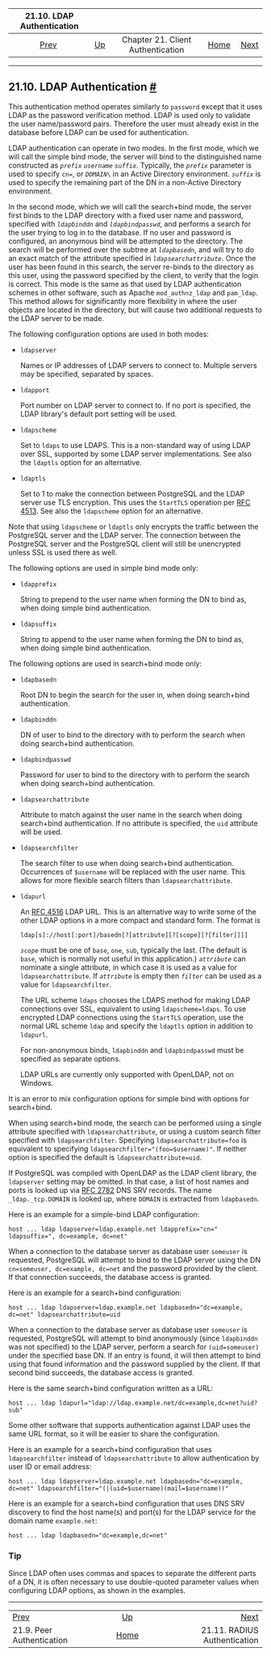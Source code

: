 <!--?xml version="1.0" encoding="UTF-8" standalone="no"?-->

|              21.10. LDAP Authentication             |                                                                      |                                   |                                                       |                                                          |
| :-------------------------------------------------: | :------------------------------------------------------------------- | :-------------------------------: | ----------------------------------------------------: | -------------------------------------------------------: |
| [Prev](auth-peer.html "21.9. Peer Authentication")  | [Up](client-authentication.html "Chapter 21. Client Authentication") | Chapter 21. Client Authentication | [Home](index.html "PostgreSQL 17devel Documentation") |  [Next](auth-radius.html "21.11. RADIUS Authentication") |

***

## 21.10. LDAP Authentication [#](#AUTH-LDAP)

[]()

This authentication method operates similarly to `password` except that it uses LDAP as the password verification method. LDAP is used only to validate the user name/password pairs. Therefore the user must already exist in the database before LDAP can be used for authentication.

LDAP authentication can operate in two modes. In the first mode, which we will call the simple bind mode, the server will bind to the distinguished name constructed as *`prefix`* *`username`* *`suffix`*. Typically, the *`prefix`* parameter is used to specify `cn=`, or *`DOMAIN`*`\` in an Active Directory environment. *`suffix`* is used to specify the remaining part of the DN in a non-Active Directory environment.

In the second mode, which we will call the search+bind mode, the server first binds to the LDAP directory with a fixed user name and password, specified with *`ldapbinddn`* and *`ldapbindpasswd`*, and performs a search for the user trying to log in to the database. If no user and password is configured, an anonymous bind will be attempted to the directory. The search will be performed over the subtree at *`ldapbasedn`*, and will try to do an exact match of the attribute specified in *`ldapsearchattribute`*. Once the user has been found in this search, the server re-binds to the directory as this user, using the password specified by the client, to verify that the login is correct. This mode is the same as that used by LDAP authentication schemes in other software, such as Apache `mod_authnz_ldap` and `pam_ldap`. This method allows for significantly more flexibility in where the user objects are located in the directory, but will cause two additional requests to the LDAP server to be made.

The following configuration options are used in both modes:

*   `ldapserver`

    Names or IP addresses of LDAP servers to connect to. Multiple servers may be specified, separated by spaces.

*   `ldapport`

    Port number on LDAP server to connect to. If no port is specified, the LDAP library's default port setting will be used.

*   `ldapscheme`

    Set to `ldaps` to use LDAPS. This is a non-standard way of using LDAP over SSL, supported by some LDAP server implementations. See also the `ldaptls` option for an alternative.

*   `ldaptls`

    Set to 1 to make the connection between PostgreSQL and the LDAP server use TLS encryption. This uses the `StartTLS` operation per [RFC 4513](https://tools.ietf.org/html/rfc4513). See also the `ldapscheme` option for an alternative.

Note that using `ldapscheme` or `ldaptls` only encrypts the traffic between the PostgreSQL server and the LDAP server. The connection between the PostgreSQL server and the PostgreSQL client will still be unencrypted unless SSL is used there as well.

The following options are used in simple bind mode only:

*   `ldapprefix`

    String to prepend to the user name when forming the DN to bind as, when doing simple bind authentication.

*   `ldapsuffix`

    String to append to the user name when forming the DN to bind as, when doing simple bind authentication.

The following options are used in search+bind mode only:

*   `ldapbasedn`

    Root DN to begin the search for the user in, when doing search+bind authentication.

*   `ldapbinddn`

    DN of user to bind to the directory with to perform the search when doing search+bind authentication.

*   `ldapbindpasswd`

    Password for user to bind to the directory with to perform the search when doing search+bind authentication.

*   `ldapsearchattribute`

    Attribute to match against the user name in the search when doing search+bind authentication. If no attribute is specified, the `uid` attribute will be used.

*   `ldapsearchfilter`

    The search filter to use when doing search+bind authentication. Occurrences of `$username` will be replaced with the user name. This allows for more flexible search filters than `ldapsearchattribute`.

*   `ldapurl`

    An [RFC 4516](https://tools.ietf.org/html/rfc4516) LDAP URL. This is an alternative way to write some of the other LDAP options in a more compact and standard form. The format is

        ldap[s]://host[:port]/basedn[?[attribute][?[scope][?[filter]]]]

    *`scope`* must be one of `base`, `one`, `sub`, typically the last. (The default is `base`, which is normally not useful in this application.) *`attribute`* can nominate a single attribute, in which case it is used as a value for `ldapsearchattribute`. If *`attribute`* is empty then *`filter`* can be used as a value for `ldapsearchfilter`.

    The URL scheme `ldaps` chooses the LDAPS method for making LDAP connections over SSL, equivalent to using `ldapscheme=ldaps`. To use encrypted LDAP connections using the `StartTLS` operation, use the normal URL scheme `ldap` and specify the `ldaptls` option in addition to `ldapurl`.

    For non-anonymous binds, `ldapbinddn` and `ldapbindpasswd` must be specified as separate options.

    LDAP URLs are currently only supported with OpenLDAP, not on Windows.

It is an error to mix configuration options for simple bind with options for search+bind.

When using search+bind mode, the search can be performed using a single attribute specified with `ldapsearchattribute`, or using a custom search filter specified with `ldapsearchfilter`. Specifying `ldapsearchattribute=foo` is equivalent to specifying `ldapsearchfilter="(foo=$username)"`. If neither option is specified the default is `ldapsearchattribute=uid`.

If PostgreSQL was compiled with OpenLDAP as the LDAP client library, the `ldapserver` setting may be omitted. In that case, a list of host names and ports is looked up via [RFC 2782](https://tools.ietf.org/html/rfc2782) DNS SRV records. The name `_ldap._tcp.DOMAIN` is looked up, where `DOMAIN` is extracted from `ldapbasedn`.

Here is an example for a simple-bind LDAP configuration:

    host ... ldap ldapserver=ldap.example.net ldapprefix="cn=" ldapsuffix=", dc=example, dc=net"

When a connection to the database server as database user `someuser` is requested, PostgreSQL will attempt to bind to the LDAP server using the DN `cn=someuser, dc=example, dc=net` and the password provided by the client. If that connection succeeds, the database access is granted.

Here is an example for a search+bind configuration:

    host ... ldap ldapserver=ldap.example.net ldapbasedn="dc=example, dc=net" ldapsearchattribute=uid

When a connection to the database server as database user `someuser` is requested, PostgreSQL will attempt to bind anonymously (since `ldapbinddn` was not specified) to the LDAP server, perform a search for `(uid=someuser)` under the specified base DN. If an entry is found, it will then attempt to bind using that found information and the password supplied by the client. If that second bind succeeds, the database access is granted.

Here is the same search+bind configuration written as a URL:

    host ... ldap ldapurl="ldap://ldap.example.net/dc=example,dc=net?uid?sub"

Some other software that supports authentication against LDAP uses the same URL format, so it will be easier to share the configuration.

Here is an example for a search+bind configuration that uses `ldapsearchfilter` instead of `ldapsearchattribute` to allow authentication by user ID or email address:

    host ... ldap ldapserver=ldap.example.net ldapbasedn="dc=example, dc=net" ldapsearchfilter="(|(uid=$username)(mail=$username))"

Here is an example for a search+bind configuration that uses DNS SRV discovery to find the host name(s) and port(s) for the LDAP service for the domain name `example.net`:

    host ... ldap ldapbasedn="dc=example,dc=net"

### Tip

Since LDAP often uses commas and spaces to separate the different parts of a DN, it is often necessary to use double-quoted parameter values when configuring LDAP options, as shown in the examples.

***

|                                                     |                                                                      |                                                          |
| :-------------------------------------------------- | :------------------------------------------------------------------: | -------------------------------------------------------: |
| [Prev](auth-peer.html "21.9. Peer Authentication")  | [Up](client-authentication.html "Chapter 21. Client Authentication") |  [Next](auth-radius.html "21.11. RADIUS Authentication") |
| 21.9. Peer Authentication                           |         [Home](index.html "PostgreSQL 17devel Documentation")        |                             21.11. RADIUS Authentication |
